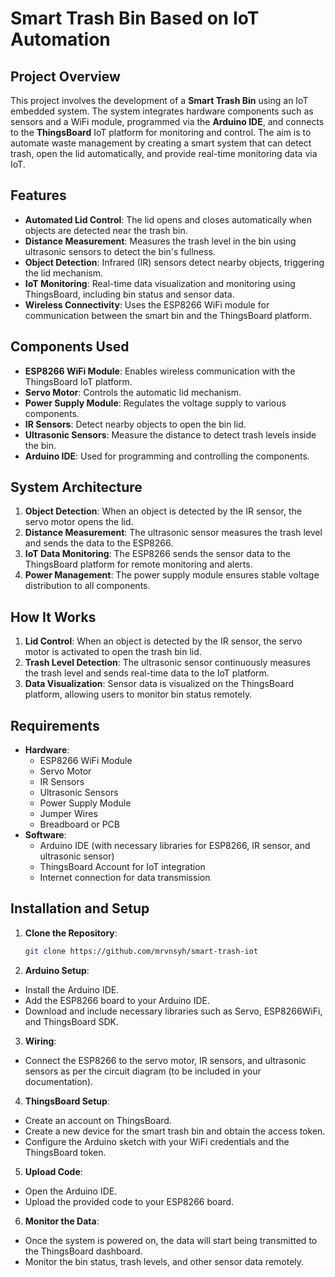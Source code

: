 # Smart Trash Bin Based on IoT Automation
## Project Overview
This project involves the development of a **Smart Trash Bin** using an IoT embedded system. The system integrates hardware components such as sensors and a WiFi module, programmed via the **Arduino IDE**, and connects to the **ThingsBoard** IoT platform for monitoring and control. The aim is to automate waste management by creating a smart system that can detect trash, open the lid automatically, and provide real-time monitoring data via IoT.

## Features
- **Automated Lid Control**: The lid opens and closes automatically when objects are detected near the trash bin.
- **Distance Measurement**: Measures the trash level in the bin using ultrasonic sensors to detect the bin's fullness.
- **Object Detection**: Infrared (IR) sensors detect nearby objects, triggering the lid mechanism.
- **IoT Monitoring**: Real-time data visualization and monitoring using ThingsBoard, including bin status and sensor data.
- **Wireless Connectivity**: Uses the ESP8266 WiFi module for communication between the smart bin and the ThingsBoard platform.

## Components Used
- **ESP8266 WiFi Module**: Enables wireless communication with the ThingsBoard IoT platform.
- **Servo Motor**: Controls the automatic lid mechanism.
- **Power Supply Module**: Regulates the voltage supply to various components.
- **IR Sensors**: Detect nearby objects to open the bin lid.
- **Ultrasonic Sensors**: Measure the distance to detect trash levels inside the bin.
- **Arduino IDE**: Used for programming and controlling the components.
  
## System Architecture
1. **Object Detection**: When an object is detected by the IR sensor, the servo motor opens the lid.
2. **Distance Measurement**: The ultrasonic sensor measures the trash level and sends the data to the ESP8266.
3. **IoT Data Monitoring**: The ESP8266 sends the sensor data to the ThingsBoard platform for remote monitoring and alerts.
4. **Power Management**: The power supply module ensures stable voltage distribution to all components.

## How It Works
1. **Lid Control**: When an object is detected by the IR sensor, the servo motor is activated to open the trash bin lid.
2. **Trash Level Detection**: The ultrasonic sensor continuously measures the trash level and sends real-time data to the IoT platform.
3. **Data Visualization**: Sensor data is visualized on the ThingsBoard platform, allowing users to monitor bin status remotely.

## Requirements
- **Hardware**:
  - ESP8266 WiFi Module
  - Servo Motor
  - IR Sensors
  - Ultrasonic Sensors
  - Power Supply Module
  - Jumper Wires
  - Breadboard or PCB
- **Software**:
  - Arduino IDE (with necessary libraries for ESP8266, IR sensor, and ultrasonic sensor)
  - ThingsBoard Account for IoT integration
  - Internet connection for data transmission

## Installation and Setup
1. **Clone the Repository**:
   ```bash
   git clone https://github.com/mrvnsyh/smart-trash-iot
2. **Arduino Setup**:

- Install the Arduino IDE.
- Add the ESP8266 board to your Arduino IDE.
- Download and include necessary libraries such as Servo, ESP8266WiFi, and ThingsBoard SDK.

3. **Wiring**:

- Connect the ESP8266 to the servo motor, IR sensors, and ultrasonic sensors as per the circuit diagram (to be included in your documentation).

4. **ThingsBoard Setup**:

- Create an account on ThingsBoard.
- Create a new device for the smart trash bin and obtain the access token.
- Configure the Arduino sketch with your WiFi credentials and the ThingsBoard token.

5. **Upload Code**:

- Open the Arduino IDE.
- Upload the provided code to your ESP8266 board.

6. **Monitor the Data**:

- Once the system is powered on, the data will start being transmitted to the ThingsBoard dashboard.
- Monitor the bin status, trash levels, and other sensor data remotely.


